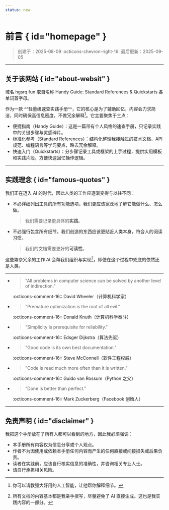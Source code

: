```yaml
---
status: new
---
```


前言 { id="homepage" }
======================

> 创建于：2025-08-09 :octicons-chevron-right-16: 最后更新：2025-09-05

---

关于该网站 { id="about-websit" }
--------------------------------

域名 hgsrq.fun 取自名称 Handy Guide: Standard References & Quickstarts 各单词首字母。

作为一款 ^^轻量级速查实践手册^^，它的核心是为了辅助回忆，内容会力求简洁，同时确保高信息密度，不做冗余解释[^1]。它主要聚焦于三点：

-   便捷指南（Handy Guide）：这是一篇带有个人风格的速查手册，只记录实践中的关键步骤与灵感碎片。
-   标准化参考（Standard References）：结构化整理我接触过的技术文档、API 规范、编程语言等学习要点，略去冗余解释。
-   快速入门（Quickstarts）：分步骤记录工具或框架的上手过程，提供实用模板和实践片段，方便快速回忆操作逻辑。

---

实践理念 { id="famous-quotes" }
-------------------------------

我们正在迈入 AI 的时代，因此人类的工作应逐渐变得与以往不同：

-   不必详细列出工具的所有功能选项，我们更应该宽泛地了解它能做什么、怎么做。

    > 我们需要记录更具体的**实践**。

-   不必强行包含所有细节，我们创造的东西应该更贴近人类本身，符合人的阅读习惯。

    > 我们的文档需要更好的**可读性**。

这些繁杂冗余的工作 AI 会帮我们组织与实现[^2]，即便在这个过程中兜底的依然还是人类。

---

<div class="grid cards" markdown>

-   > "All problems in computer science can be solved by another level of indirection." 

    :octicons-comment-16:: David Wheeler（计算机科学家）

-   > "Premature optimization is the root of all evil." 

    :octicons-comment-16:: Donald Knuth（计算机科学泰斗）

-   > "Simplicity is prerequisite for reliability." 

    :octicons-comment-16:: Edsger Dijkstra（算法先驱）

-   > "Good code is its own best documentation." 

    :octicons-comment-16:: Steve McConnell（软件工程权威）

-   > "Code is read much more often than it is written." 

    :octicons-comment-16:: Guido van Rossum（Python 之父）

-   > "Done is better than perfect." 

    :octicons-comment-16:: Mark Zuckerberg（Facebook 创始人）

</div>

---

免责声明 { id="disclaimer" }
----------------------------

我把这个手册放在了所有人都可以看到的地方，因此我必须强调：

-   本手册所有内容仅为信息分享或个人观点。
-   作者不为因使用或依赖本手册任何内容而产生的任何直接或间接损失或后果负责。
-   读者在实践前，应该自行核实信息的准确性，并咨询相关专业人士。
-   请自行承担相关风险。

[^1]: 你可以请教强大好用的人工智能，让他帮你解释细节。
[^2]: 所有文档的内容基本都是我亲手撰写，尽量避免了 AI 直接生成。这也是我实践内容的一部分。
